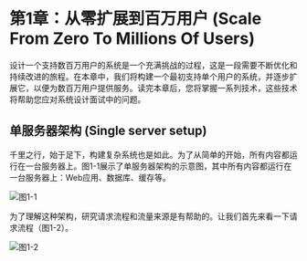 # 第1章：从零扩展到百万用户 (Scale From Zero To Millions Of Users)

设计一个支持数百万用户的系统是一个充满挑战的过程，这是一段需要不断优化和持续改进的旅程。在本章中，我们将构建一个最初支持单个用户的系统，并逐步扩展它，以便为数百万用户提供服务。读完本章后，您将掌握一系列技术，这些技术将帮助您应对系统设计面试中的问题。

## 单服务器架构 (Single server setup)

千里之行，始于足下，构建复杂系统也是如此。为了从简单的开始，所有内容都运行在一台服务器上。图1-1展示了单服务器架构的示意图，其中所有内容都运行在一台服务器上：Web应用、数据库、缓存等。

![图1-1](/f1-1.png)

为了理解这种架构，研究请求流程和流量来源是有帮助的。让我们首先来看一下请求流程（图1-2）。

![图1-2](/f1-2.png)

